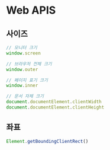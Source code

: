 # Web APIS

## 사이즈

```js
// 모니터 크기
window.screen 

// 브라우저 전체 크기
window.outer

// 페이지 표기 크기
window.inner

// 문서 자체 크기
document.documentElement.clientWidth
document.documentElement.clientHeight
```

## 좌표

```js
Element.getBoundingClientRect()
```